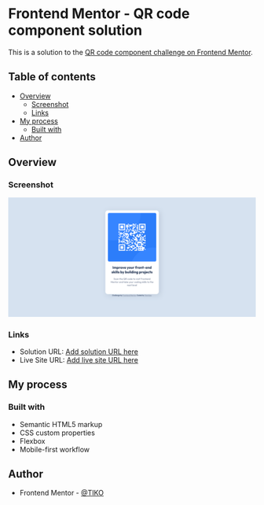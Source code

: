 # Frontend Mentor - QR code component solution

This is a solution to the [QR code component challenge on Frontend Mentor](https://www.frontendmentor.io/challenges/qr-code-component-iux_sIO_H).

## Table of contents

- [Overview](#overview)
  - [Screenshot](#screenshot)
  - [Links](#links)
- [My process](#my-process)
  - [Built with](#built-with)
- [Author](#author)

## Overview

### Screenshot

![](./screenshots/Screenshot%202022-06-30%20at%2010-38-20%20Frontend%20Mentor%20QR%20code%20component.png)

### Links

- Solution URL: [Add solution URL here](https://github.com/TIKOsup/qr-code-component-main)
- Live Site URL: [Add live site URL here](https://strong-kringle-d8ccf8.netlify.app/)

## My process

### Built with

- Semantic HTML5 markup
- CSS custom properties
- Flexbox
- Mobile-first workflow

## Author

- Frontend Mentor - [@TIKO](https://www.frontendmentor.io/profile/TIKOsup)